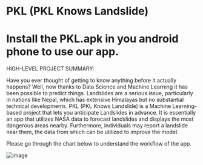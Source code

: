 # PKL (PKL Knows Landslide)
# Install the PKL.apk in you android phone to use our app.


HIGH-LEVEL PROJECT SUMMARY:


Have you ever thought of getting to know anything before it actually happens? Well, now thanks to Data Science and Machine Learning it has been possible to predict things. Landslides are a serious issue, particularly in nations like Nepal, which has extensive Himalayas but no substantial technical developments. PKL (PKL Knows Landslide) is a Machine Learning-based project that lets you anticipate Landslides in advance. It is essentially an app that utilizes NASA data to forecast landslides and displays the most dangerous areas nearby. Furthermore, individuals may report a landslide near them, the data from which can be utilized to improve the model.


Please go through the chart below to understand the workflow of the app.

![image](https://user-images.githubusercontent.com/67851367/135764266-31f1d87c-5240-4242-b007-9da5dc8c21df.png)


